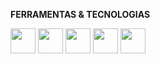 **FERRAMENTAS & TECNOLOGIAS**

<img src="https://cdn.jsdelivr.net/gh/devicons/devicon/icons/python/python-original.svg" width='40' height='40' /> <img src="https://cdn.jsdelivr.net/gh/devicons/devicon/icons/html5/html5-original.svg" width='40' height='40'/> <img src="https://cdn.jsdelivr.net/gh/devicons/devicon/icons/css3/css3-original.svg" width='40' height='40' /> <img src="https://cdn.jsdelivr.net/gh/devicons/devicon/icons/photoshop/photoshop-line.svg" width='40' height='40' />    <img src="https://cdn.jsdelivr.net/gh/devicons/devicon/icons/javascript/javascript-original.svg" width='40' height='40' />
          
          

                    
          

          
